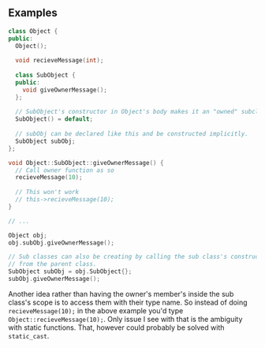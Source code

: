 ## Examples

```c++
class Object {
public:
  Object();
  
  void recieveMessage(int);
  
  class SubObject {
  public:
    void giveOwnerMessage();
  };
  
  // SubObject's constructor in Object's body makes it an "owned" subclass.
  SubObject() = default;
  
  // subObj can be declared like this and be constructed implicitly.
  SubObject subObj;
};

void Object::SubObject::giveOwnerMessage() {
  // Call owner function as so
  recieveMessage(10);
  
  // This won't work
  // this->recieveMessage(10);
}

// ...

Object obj;
obj.subObj.giveOwnerMessage();

// Sub classes can also be creating by calling the sub class's constructor
// from the parent class.
SubObject subObj = obj.SubObject{};
subObj.giveOwnerMessage();
```

Another idea rather than having the owner's member's inside the sub class's scope is to access them with their type name. So instead of doing `recieveMessage(10);` in the above example you'd type `Object::recieveMessage(10);`. Only issue I see with that is the ambiguity with static functions. That, however could probably be solved with `static_cast`.

